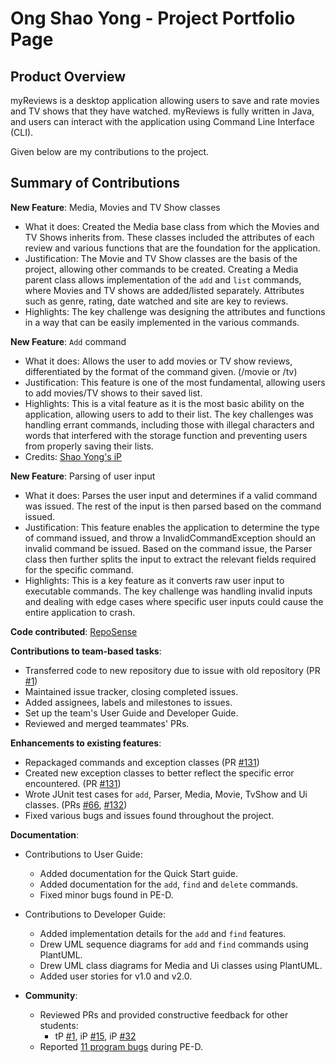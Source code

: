 # Ong Shao Yong - Project Portfolio Page

## Product Overview
myReviews is a desktop application allowing users to save and rate movies and TV shows that they
have watched. myReviews is fully written in Java, and users can interact with the application using
Command Line Interface (CLI).

Given below are my contributions to the project.

## Summary of Contributions

**New Feature**: Media, Movies and TV Show classes
  * What it does: Created the Media base class from which the Movies and TV Shows inherits from. These classes included
the attributes of each review and various functions that are the foundation for the application.
  * Justification: The Movie and TV Show classes are the basis of the project, allowing other commands to be created.
Creating a Media parent class allows implementation of the `add` and `list` commands, where Movies and TV shows are 
added/listed separately. Attributes such as genre, rating, date watched and site are key to reviews.
  * Highlights: The key challenge was designing the attributes and functions in a way that can be easily implemented in
the various commands. 


**New Feature**: `Add` command
  * What it does: Allows the user to add movies or TV show reviews, differentiated by the format of the command given.
(/movie or /tv)
  * Justification: This feature is one of the most fundamental, allowing users to add movies/TV shows to their saved 
list. 
  * Highlights: This is a vital feature as it is the most basic ability on the application, allowing users to add to their
list. The key challenges was handling errant commands, including those with illegal characters and words that interfered
with the storage function and preventing users from properly saving their lists.
  * Credits: [Shao Yong's iP](https://redders7.github.io/ip/)


**New Feature**: Parsing of user input
  * What it does: Parses the user input and determines if a valid command was issued. The rest of the input is then parsed
based on the command issued.
  * Justification: This feature enables the application to determine the type of command issued, and throw a 
InvalidCommandException should an invalid command be issued. Based on the command issue, the Parser class then further
splits the input to extract the relevant fields required for the specific command.
  * Highlights: This is a key feature as it converts raw user input to executable commands. The key challenge was 
handling invalid inputs and dealing with edge cases where specific user inputs could cause the entire application to crash.


**Code contributed**: [RepoSense](https://nus-cs2113-ay2223s1.github.io/tp-dashboard/?search=&sort=groupTitle&sortWithin=title&timeframe=commit&mergegroup=&groupSelect=groupByRepos&breakdown=true&checkedFileTypes=docs~functional-code~test-code~other&since=2022-09-16&tabOpen=true&tabType=authorship&zFR=false&tabAuthor=redders7&tabRepo=AY2223S1-CS2113-T18-1b%2Ftp%5Bmaster%5D&authorshipIsMergeGroup=false&authorshipFileTypes=docs~functional-code~test-code&authorshipIsBinaryFileTypeChecked=false&authorshipIsIgnoredFilesChecked=false)

**Contributions to team-based tasks**:
  * Transferred code to new repository due to issue with old repository (PR [\#1](https://github.com/AY2223S1-CS2113-T18-1b/tp/pull/1))
  * Maintained issue tracker, closing completed issues.
  * Added assignees, labels and milestones to issues.
  * Set up the team's User Guide and Developer Guide.
  * Reviewed and merged teammates' PRs.

**Enhancements to existing features**:
  * Repackaged commands and exception classes (PR [\#131](https://github.com/AY2223S1-CS2113-T18-1b/tp/pull/131))
  * Created new exception classes to better reflect the specific error encountered. (PR [\#131](https://github.com/AY2223S1-CS2113-T18-1b/tp/pull/131))
  * Wrote JUnit test cases for `add`, Parser, Media, Movie, TvShow and Ui classes. (PRs [\#66](https://github.com/AY2223S1-CS2113-T18-1b/tp/pull/66), [\#132](https://github.com/AY2223S1-CS2113-T18-1b/tp/pull/132))
  * Fixed various bugs and issues found throughout the project.

**Documentation**:
  * Contributions to User Guide:
    * Added documentation for the Quick Start guide.
    * Added documentation for the `add`, `find` and `delete` commands.
    * Fixed minor bugs found in PE-D.
  * Contributions to Developer Guide:
    * Added implementation details for the `add` and `find` features.
    * Drew UML sequence diagrams for `add` and `find` commands using PlantUML.
    * Drew UML class diagrams for Media and Ui classes using PlantUML.
    * Added user stories for v1.0 and v2.0.


* **Community**:
  * Reviewed PRs and provided constructive feedback for other students: 
    * tP [\#1](https://github.com/nus-cs2113-AY2223S1/tp/pull/1), iP [\#15](https://github.com/nus-cs2113-AY2223S1/ip/pull/15), iP [\#32](https://github.com/nus-cs2113-AY2223S1/ip/pull/32)
  * Reported [11 program bugs](https://github.com/redders7/ped/issues) during PE-D.

